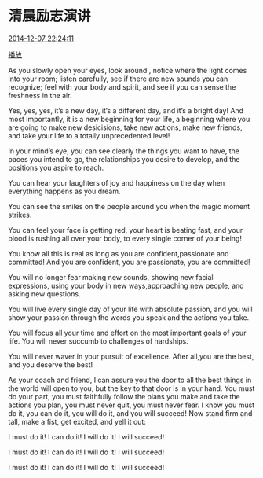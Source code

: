 # 清晨励志演讲
[2014-12-07 22:24:11](#data.create_time)<br>

[播放](清晨励志演讲.mp3)<br>


As you slowly open your eyes, look around , notice where the light comes into your room; listen carefully, see if there are new sounds you can recognize; feel with your body and spirit, and see if you can sense the freshness in the air. <br>

Yes, yes, yes, it’s a new day, it’s a different day, and it’s a bright day! And most importantly, it is a new beginning for your life, a beginning where you are going to make new desicisions, take new actions, make new friends, and take your life to a totally unprecedented level! <br>

In your mind’s eye, you can see clearly the things you want to have, the paces you intend to go, the relationships you desire to develop, and the positions you aspire to reach. <br>

You can hear your laughters of joy and happiness on the day when everything happens as you dream. <br>

You can see the smiles on the people around you when the magic moment strikes. <br>

You can feel your face is getting red, your heart is beating fast, and your blood is rushing all over your body, to every single corner of your being! <br>

You know all this is real as long as you are confident,passionate and committed! And you are confident, you are passionate, you are committed! <br>

You will no longer fear making new sounds, showing new facial expressions, using your body in new ways,approaching new people, and asking new questions. <br>

You will live every single day of your life with absolute passion, and you will show your passion through the words you speak and the actions you take. <br>

You will focus all your time and effort on the most important goals of your life. You will never succumb to challenges of hardships. <br>

You will never waver in your pursuit of excellence. After all,you are the best, and you deserve the best! <br>

As your coach and friend, I can assure you the door to all the best things in the world will open to you, but the key to that door is in your hand. You must do your part, you must faithfully follow the plans you make and take the actions you plan, you must never quit, you must never fear. I know you must do it, you can do it, you will do it, and you will succeed! Now stand firm and tall, make a fist, get excited, and yell it out: <br>

I must do it! I can do it! I will do it! I will succeed! <br>

I must do it! I can do it! I will do it! I will succeed! <br>

I must do it! I can do it! I will do it! I will succeed!  <br>